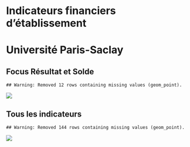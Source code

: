 Indicateurs financiers d’établissement
================

# Université Paris-Saclay

## Focus Résultat et Solde

    ## Warning: Removed 12 rows containing missing values (geom_point).

![](université_paris_saclay_files/figure-gfm/etab.focus-1.png)<!-- -->

## Tous les indicateurs

    ## Warning: Removed 144 rows containing missing values (geom_point).

![](université_paris_saclay_files/figure-gfm/etab-1.png)<!-- -->
